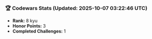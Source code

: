 ### 🏆 Codewars Stats (Updated: 2025-10-07 03:22:46 UTC)

- **Rank:** 8 kyu
- **Honor Points:** 3
- **Completed Challenges:** 1
